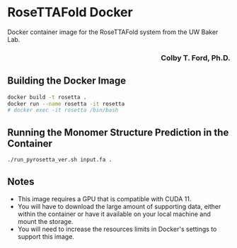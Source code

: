 # RoseTTAFold Docker
Docker container image for the RoseTTAFold system from the UW Baker Lab.

<h3 align="right">Colby T. Ford, Ph.D.</h3>

## Building the Docker Image

```bash
docker build -t rosetta .
docker run --name rosetta -it rosetta
# docker exec -it rosetta /bin/bash
```

## Running the Monomer Structure Prediction in the Container

```bash
./run_pyrosetta_ver.sh input.fa .
```

## Notes
- This image requires a GPU that is compatible with CUDA 11.
- You will have to download the large amount of supporting data, either within the container or have it available on your local machine and mount the storage.
- You will need to increase the resources limits in Docker's settings to support this image.
